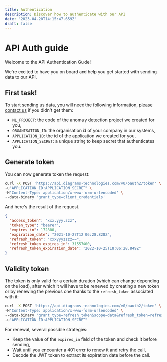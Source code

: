 ```yaml
---
title: Authentication
description: Discover how to authenticate with our API
date: "2023-04-20T14:15:47.659Z"
draft: false
---
```


# API Auth guide

Welcome to the API Authentication Guide!

We're excited to have you on board and help you get started with sending data to our API.

## First task!

To start sending us data, you will need the following information, [please contact us](mailto:support@diagrams-technologies.com?subject=Application%20credentials%20request) if you didn't get them:

- `ML_PROJECT`: the code of the anomaly detection project we created for you,
- `ORGANISATION_ID`: the organisation id of your company in our systems,
- `APPLICATION_ID`: the id of the application we created for you,
- `APPLICATION_SECRET`: a unique string to keep secret that authenticates you.

## Generate token

You can now generate token the request:

```bash
curl -X POST 'https://api.diagrams-technologies.com/v0/oauth2/token' \
-u"APPLICATION_ID:APPLICATION_SECRET" \
-H'Content-Type: application/x-www-form-urlencoded' \
--data-binary 'grant_type=client_credentials'

```

And here's the result of the request.

```json
{
  "access_token": "xxx.yyy.zzz",
  "token_type": "bearer",
  "expires_in": 172800,
  "expiration_date": "2021-10-27T12:06:28.828Z",
  "refresh_token": "xxxyyyzzzz==",
  "refresh_token_expires_in": 31557600,
  "refresh_token_expiration_date": "2022-10-25T18:06:28.849Z"
}
```

## Validity token

The token is only valid for a certain duration (which can change depending on the load), after which it will have to be renewed by creating a new token or by renewing the previous one thanks to the `refresh_token` associated with it:

```bash
curl -X POST 'https://api.diagrams-technologies.com/v0/oauth2/token' \
-H'Content-Type: application/x-www-form-urlencoded' \
--data-binary 'grant_type=refresh_token&scope=data&refresh_token=refresh_token_encoded' \
-u"APPLICATION_ID:APPLICATION_SECRET"
```

For renewal, several possible strategies:

- Keep the value of the `expires_in` field of the token and check it before sending,
- Wait until you encounter a 401 error to renew it and retry the call,
- Decode the JWT token to extract its expiration date before the call.
